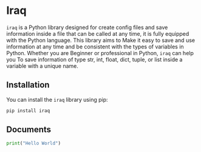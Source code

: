 # Iraq

`iraq` is a Python library designed for create config files and save information inside a file that can be called at any time, it is fully equipped with the Python language. This library aims to Make it easy to save and use information at any time and be consistent with the types of variables in Python. Whether you are Beginner or professional in Python, `iraq` can help you To save information of type str, int, float, dict, tuple, or list inside a variable with a unique name.

## Installation

You can install the `iraq` library using pip:

```bash
pip install iraq
```

## Documents
```python
print("Hello World")
```
